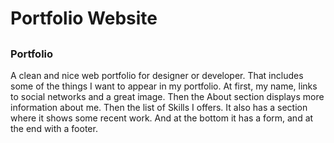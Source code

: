 # Portfolio Website
## 
### Portfolio 
A clean and nice web portfolio for designer or developer. That includes some of the things I want to appear in my portfolio. At first, my name, links to social networks and a great image. Then the About section displays more information about me. Then the list of Skills I offers. It also has a section where it shows some recent work. And at the bottom it has a form, and at the end with a footer.


